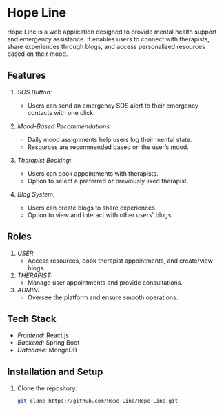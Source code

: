 # Hope Line  

Hope Line is a web application designed to provide mental health support and emergency assistance. It enables users to connect with therapists, share experiences through blogs, and access personalized resources based on their mood.  

## Features  
1. *SOS Button:*  
   - Users can send an emergency SOS alert to their emergency contacts with one click.  

2. *Mood-Based Recommendations:*  
   - Daily mood assignments help users log their mental state.  
   - Resources are recommended based on the user’s mood.  

3. *Therapist Booking:*  
   - Users can book appointments with therapists.  
   - Option to select a preferred or previously liked therapist.  

4. *Blog System:*  
   - Users can create blogs to share experiences.  
   - Option to view and interact with other users' blogs.  

## Roles  
1. *USER:*  
   - Access resources, book therapist appointments, and create/view blogs.  
2. *THERAPIST:*  
   - Manage user appointments and provide consultations.  
3. *ADMIN:*  
   - Oversee the platform and ensure smooth operations.  

## Tech Stack  
- *Frontend:* React.js  
- *Backend:* Spring Boot  
- *Database:* MongoDB  

## Installation and Setup  
1. Clone the repository:  
   ```bash  
   git clone https://github.com/Hope-Line/Hope-Line.git
